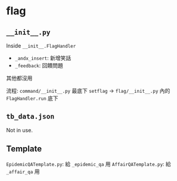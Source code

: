 # flag
## `__init__.py`
Inside `__init__.FlagHandler`

- `_andx_insert`: 新增笑話
- `_feedback`: 回饋問題

其他都沒用

流程: `command/__init__.py` 最底下 `setflag` -> `flag/__init__.py` 內的 `FlagHandler.run` 底下

## `tb_data.json`
Not in use.

## Template
`EpidemicQATemplate.py`: 給 `_epidemic_qa` 用
`AffairQATemplate.py`: 給 `_affair_qa` 用